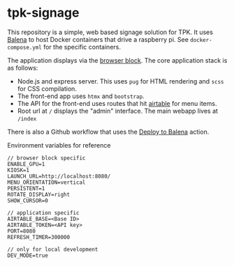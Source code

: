 # tpk-signage

This repository is a simple, web based signage solution for TPK. It uses [Balena](https://www.balena.io/) to host Docker containers that drive a raspberry pi. See `docker-compose.yml` for the specific containers.

The application displays via the [browser block](https://github.com/balena-labs-projects/browser). The core application stack is as follows:

- Node.js and express server. This uses `pug` for HTML rendering and `scss` for CSS compilation.
- The front-end app uses `htmx` and `bootstrap`.
- The API for the front-end uses routes that hit [airtable](https://airtable.com/) for menu items.
- Root url at `/` displays the "admin" interface. The main webapp lives at `/index`

There is also a Github workflow that uses the [Deploy to Balena](https://github.com/balena-io/deploy-to-balena-action) action.

Environment variables for reference
```
// browser block specific
ENABLE_GPU=1
KIOSK=1
LAUNCH_URL=http://localhost:8080/
MENU_ORIENTATION=vertical
PERSISTENT=1
ROTATE_DISPLAY=right
SHOW_CURSOR=0

// application specific
AIRTABLE_BASE=<Base ID>
AIRTABLE_TOKEN=<API key>
PORT=8080
REFRESH_TIMER=300000

// only for local development
DEV_MODE=true
```
